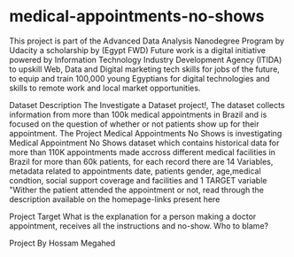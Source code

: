 # medical-appointments-no-shows


This project is part of the Advanced Data Analysis Nanodegree Program by Udacity a scholarship by (Egypt FWD) Future work is a digital initiative powered by Information Technology Industry Development Agency (ITIDA) to upskill Web, Data and Digital marketing tech skills for jobs of the future, to equip and train 100,000 young Egyptians for digital technologies and skills to remote work and local market opportunities.

Dataset Description
The Investigate a Dataset project!, The dataset collects information from more than 100k medical appointments in Brazil and is focused on the question of whether or not patients show up for their appointment. The Project Medical Appointments No Shows is investigating Medical Appointment No Shows dataset which contains historical data for more than 110K appointments made accross different medical facilities in Brazil for more than 60k patients, for each record there are 14 Variables, metadata related to appointments date, patients gender, age,medical condtion, social support coverage and facilities and 1 TARGET variable "Wither the patient attended the appointment or not, read through the description available on the homepage-links present here

Project Target
What is the explanation for a person making a doctor appointment, receives all the instructions and no-show. Who to blame?

Project By
Hossam Megahed